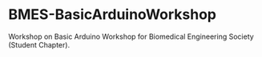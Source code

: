 # BMES-BasicArduinoWorkshop
Workshop on Basic Arduino Workshop for Biomedical Engineering Society (Student Chapter).
